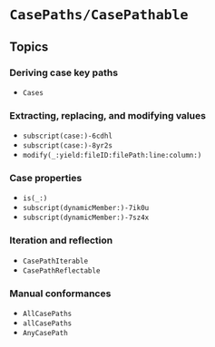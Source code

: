 # ``CasePaths/CasePathable``

## Topics

### Deriving case key paths

- ``Cases``

### Extracting, replacing, and modifying values

- ``subscript(case:)-6cdhl``
- ``subscript(case:)-8yr2s``
- ``modify(_:yield:fileID:filePath:line:column:)``

### Case properties

- ``is(_:)``
- ``subscript(dynamicMember:)-7ik0u``
- ``subscript(dynamicMember:)-7sz4x``

### Iteration and reflection

- ``CasePathIterable``
- ``CasePathReflectable``

### Manual conformances

- ``AllCasePaths``
- ``allCasePaths``
- ``AnyCasePath``
